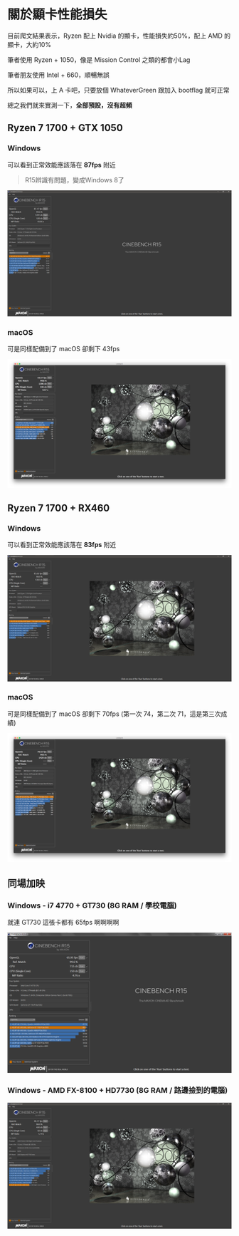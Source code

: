 # 關於顯卡性能損失

目前爬文結果表示，Ryzen 配上 Nvidia 的顯卡，性能損失約50%，配上 AMD 的顯卡，大約10%

筆者使用 Ryzen + 1050，像是 Mission Control 之類的都會小Lag

筆者朋友使用 Intel + 660，順暢無誤

所以如果可以，上 A 卡吧，只要放個 WhateverGreen 跟加入 bootflag 就可正常

總之我們就來實測一下，**全部預設，沒有超頻**

## Ryzen 7 1700 + GTX 1050

### Windows

可以看到正常效能應該落在 **87fps** 附近

> R15辨識有問題，變成Windows 8了

![](../.gitbook/assets/wei-ming-ming.png)

### macOS

可是同樣配備到了 macOS 卻剩下 43fps

![](../.gitbook/assets/r15.png)

## Ryzen 7 1700 + RX460

### Windows

可以看到正常效能應該落在 **83fps** 附近

![](../.gitbook/assets/rx460_win.png)

### macOS

可是同樣配備到了 macOS 卻剩下 70fps \(第一次 74，第二次 71，這是第三次成績\)

![](../.gitbook/assets/rx460_macos.png)

## 同場加映

### Windows - i7 4770 + GT730 \(8G RAM / 學校電腦\)

就連 GT730 這張卡都有 65fps 啊啊啊啊

![](../.gitbook/assets/gt730.png)

### Windows - AMD FX-8100 + HD7730 \(8G RAM / 路邊撿到的電腦\)

![](../.gitbook/assets/r15.PNG)

